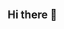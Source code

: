 ## Hi there 👋

<!--
**raihanazhar05/raihanazhar05** is a ✨ _special_ ✨ repository because its `README.md` (this file) appears on your GitHub profile.

- 🔭 I’m currently working on a lot of stuff (mostly web development)
- 🌱 I’m currently learning C#
- 👯 I’m looking to collaborate on everything as long as it is impactful for people
- 🤔 I’m looking for help with JS
